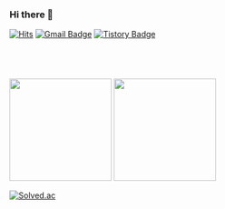 ### Hi there 👋

[![Hits](https://hits.seeyoufarm.com/api/count/incr/badge.svg?url=https%3A%2F%2Fgithub.com%2Fhyunrian&count_bg=%23D7B9E3&title_bg=%23C67FE3&icon=github.svg&icon_color=%23F3F1F1&title=hits&edge_flat=false)](https://hits.seeyoufarm.com)
[![Gmail Badge](https://img.shields.io/badge/-blmngrian@gmail.com-9999FF?style=flat&logo=Gmail&logoColor=white&link=mailto:blmngrian@gmail.com)](mailto:devcseo@gmail.com)
[![Tistory Badge](https://img.shields.io/badge/Tech%20Blog-2AA5DC?style=flat&logo=Tistory&logoColor=white)](https://hyunrian.tistory.com/)

#
<br>
<p>
  <img height="180em" src="https://github-readme-stats.vercel.app/api?username=hyunrian&show_icons=true&theme=buefy&hide_rank=true">
  <img height="180em" src="https://github-readme-stats.vercel.app/api/top-langs/?username=hyunrian&layout=compact&theme=buefy">
</p>

[![Solved.ac](http://mazassumnida.wtf/api/v2/generate_badge?boj=hyunrian)](https://solved.ac/hyunrian)

<!-- 
stats의 commits은 현재 public 상태인 repository의 commit 수를 체크하여 반영함. public -> private으로 변경하면 commit 수가 변경되어 적용됨. count_private 파라미터는 적용되지 않는 것으로 확인.
![Anurag's GitHub stats](https://github-readme-stats.vercel.app/api?username=hyunrian&&show_icons=true&theme=nightowl&hide=stars,prs,issues&count_private=true) -->

